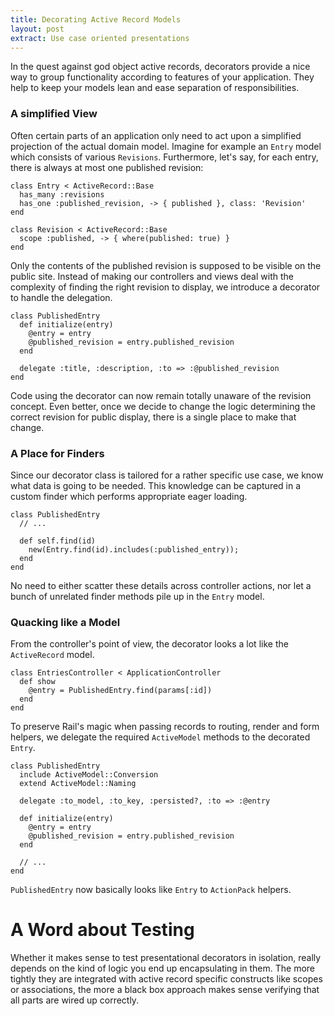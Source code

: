 ```yaml
---
title: Decorating Active Record Models
layout: post
extract: Use case oriented presentations
---
```


In the quest against god object active records, decorators provide a
nice way to group functionality according to features of your
application. They help to keep your models lean and ease separation of
responsibilities.

### A simplified View

Often certain parts of an application only need to act upon a
simplified projection of the actual domain model. Imagine for example
an `Entry` model which consists of various `Revisions`. Furthermore,
let's say, for each entry, there is always at most one published
revision:

    class Entry < ActiveRecord::Base
      has_many :revisions
      has_one :published_revision, -> { published }, class: 'Revision'
    end

    class Revision < ActiveRecord::Base
      scope :published, -> { where(published: true) }
    end

Only the contents of the published revision is supposed to be visible
on the public site. Instead of making our controllers and views deal
with the complexity of finding the right revision to display, we
introduce a decorator to handle the delegation.

    class PublishedEntry
      def initialize(entry)
        @entry = entry
        @published_revision = entry.published_revision
      end

      delegate :title, :description, :to => :@published_revision
    end

Code using the decorator can now remain totally unaware of the
revision concept.  Even better, once we decide to change the logic
determining the correct revision for public display, there is a single
place to make that change.

### A Place for Finders

Since our decorator class is tailored for a rather specific use case,
we know what data is going to be needed. This knowledge can be
captured in a custom finder which performs appropriate eager loading.

    class PublishedEntry
      // ...

      def self.find(id)
        new(Entry.find(id).includes(:published_entry));
      end
    end

No need to either scatter these details across controller actions, nor
let a bunch of unrelated finder methods pile up in the `Entry` model.

### Quacking like a Model

From the controller's point of view, the decorator looks a lot like
the `ActiveRecord` model.

    class EntriesController < ApplicationController
      def show
        @entry = PublishedEntry.find(params[:id])
      end
    end

To preserve Rail's magic when passing records to routing, render and
form helpers, we delegate the required `ActiveModel` methods to the
decorated `Entry`.

    class PublishedEntry
      include ActiveModel::Conversion
      extend ActiveModel::Naming

      delegate :to_model, :to_key, :persisted?, :to => :@entry

      def initialize(entry)
        @entry = entry
        @published_revision = entry.published_revision
      end

      // ...
    end

`PublishedEntry` now basically looks like `Entry` to `ActionPack`
helpers.

# A Word about Testing

Whether it makes sense to test presentational decorators in isolation,
really depends on the kind of logic you end up encapsulating in
them. The more tightly they are integrated with active record specific
constructs like scopes or associations, the more a black box approach
makes sense verifying that all parts are wired up correctly.
